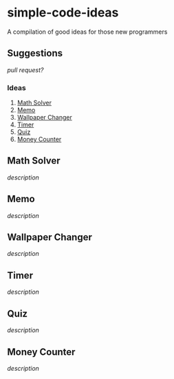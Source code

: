 # simple-code-ideas
A compilation of good ideas for those new programmers

## Suggestions
_pull request?_
### Ideas
1. [Math Solver](#1)
2. [Memo](#2)
3. [Wallpaper Changer](#3)
4. [Timer](#4)
5. [Quiz](#5)
6. [Money Counter](#6)
## Math Solver
_description_

## Memo
_description_

## Wallpaper Changer
_description_

## Timer
_description_

## Quiz
_description_

## Money Counter
_description_
